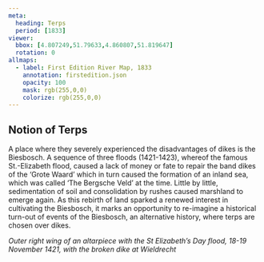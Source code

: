 ```yaml
---
meta:
  heading: Terps
  period: [1833]
viewer:
  bbox: [4.807249,51.79633,4.860807,51.819647]
  rotation: 0
allmaps:
  - label: First Edition River Map, 1833
    annotation: firstedition.json
    opacity: 100
    mask: rgb(255,0,0)
    colorize: rgb(255,0,0)
---
```


## Notion of Terps

A place where they severely experienced the disadvantages of dikes is the Biesbosch. A sequence of three floods (1421-1423), whereof the famous St.-Elizabeth flood, caused a lack of money or fate to repair the band dikes of the ‘Grote Waard’ which in turn caused the formation of an inland sea, which was called ‘The Bergsche Veld’ at the time. Little by little, sedimentation of soil and consolidation by rushes caused marshland to emerge again. As this rebirth of land sparked a renewed interest in cultivating the Biesbosch, it marks an opportunity to re-imagine a historical turn-out of events of the Biesbosch, an alternative history, where terps are chosen over dikes.

_Outer right wing of an altarpiece with the St Elizabeth’s Day flood, 18-19 November 1421, with the broken dike at Wieldrecht_
